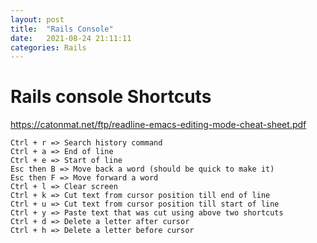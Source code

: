 ```yaml
---
layout: post
title:  "Rails Console"
date:   2021-08-24 21:11:11
categories: Rails
---
```


# Rails console Shortcuts
https://catonmat.net/ftp/readline-emacs-editing-mode-cheat-sheet.pdf

```
Ctrl + r => Search history command
Ctrl + a => End of line
Ctrl + e => Start of line
Esc then B => Move back a word (should be quick to make it)
Esc then F => Move forward a word
Ctrl + l => Clear screen
Ctrl + k => Cut text from cursor position till end of line
Ctrl + u => Cut text from cursor position till start of line
Ctrl + y => Paste text that was cut using above two shortcuts
Ctrl + d => Delete a letter after cursor
Ctrl + h => Delete a letter before cursor
```
